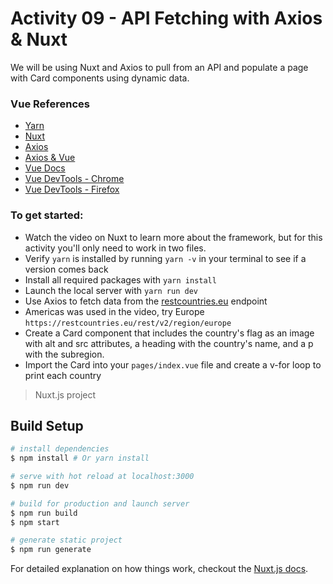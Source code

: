 # Activity 09 - API Fetching with Axios & Nuxt

We will be using Nuxt and Axios to pull from an API and populate a page with Card components using dynamic data.

### Vue References
- [Yarn](https://yarnpkg.com/lang/en/docs/install/)
- [Nuxt](https://nuxtjs.org/guide/installation)
- [Axios](https://github.com/axios/axios)
- [Axios & Vue](https://vuejs.org/v2/cookbook/using-axios-to-consume-apis.html)
- [Vue Docs](https://vuejs.org/v2/guide/)
- [Vue DevTools - Chrome](https://chrome.google.com/webstore/detail/vuejs-devtools/nhdogjmejiglipccpnnnanhbledajbpd?hl=en)
- [Vue DevTools - Firefox](https://addons.mozilla.org/en-US/firefox/addon/vue-js-devtools/)

### To get started:
-	 Watch the video on Nuxt to learn more about the framework, but for this activity you'll only need to work in two files.
-	 Verify `yarn` is installed by running `yarn -v` in your terminal to see if a version comes back
-	 Install all required packages with `yarn install`
-	 Launch the local server with `yarn run dev`
-	 Use Axios to fetch data from the [restcountries.eu](https://restcountries.eu/#api-endpoints-region) endpoint
-	 Americas was used in the video, try Europe `https://restcountries.eu/rest/v2/region/europe`
-	 Create a Card component that includes the country's flag as an image with alt and src attributes, a heading with the country's name, and a p with the subregion.
-	 Import the Card into your `pages/index.vue` file and create a v-for loop to print each country  

> Nuxt.js project

## Build Setup

``` bash
# install dependencies
$ npm install # Or yarn install

# serve with hot reload at localhost:3000
$ npm run dev

# build for production and launch server
$ npm run build
$ npm start

# generate static project
$ npm run generate
```

For detailed explanation on how things work, checkout the [Nuxt.js docs](https://github.com/nuxt/nuxt.js).

